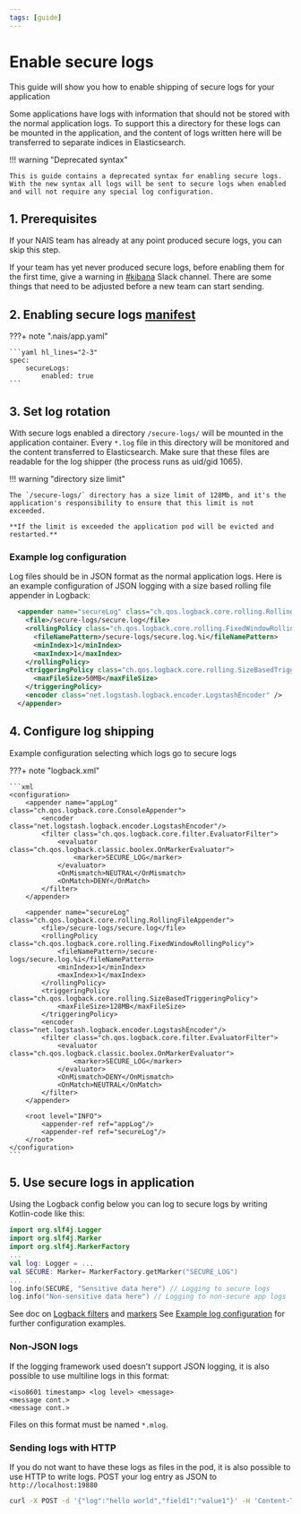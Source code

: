 ```yaml
---
tags: [guide]
---
```

# Enable secure logs

This guide will show you how to enable shipping of secure logs for your application

Some applications have logs with information that should not be stored with the normal application logs. To support this a directory for these logs can be mounted in the application, and the content of logs written here will be transferred to separate indices in Elasticsearch.

!!! warning "Deprecated syntax"

    This is guide contains a deprecated syntax for enabling secure logs. With the new syntax all logs will be sent to secure logs when enabled and will not require any special log configuration.

## 1. Prerequisites

If your NAIS team has already at any point produced secure logs, you can skip this step.

If your team has yet never produced secure logs, before enabling them for the first time, give a warning in [#kibana](https://nav-it.slack.com/archives/C7T8QHXD3) Slack channel. There are some things that need to be adjusted before a new team can start sending.

## 2. Enabling secure logs [manifest](../../../reference/application-spec.md)

???+ note ".nais/app.yaml"

    ```yaml hl_lines="2-3"
    spec:
        secureLogs:
            enabled: true
    ```

## 3. Set log rotation

With secure logs enabled a directory `/secure-logs/` will be mounted in the application container. Every `*.log` file in this directory will be monitored and the content transferred to Elasticsearch. Make sure that these files are readable for the log shipper \(the process runs as uid/gid 1065\).

!!! warning "directory size limit"

    The `/secure-logs/` directory has a size limit of 128Mb, and it's the application's responsibility to ensure that this limit is not exceeded.

    **If the limit is exceeded the application pod will be evicted and restarted.**

### Example log configuration

Log files should be in JSON format as the normal application logs. Here is an example configuration of JSON logging with a size based rolling file appender in Logback:

```xml
  <appender name="secureLog" class="ch.qos.logback.core.rolling.RollingFileAppender">
    <file>/secure-logs/secure.log</file>
    <rollingPolicy class="ch.qos.logback.core.rolling.FixedWindowRollingPolicy">
      <fileNamePattern>/secure-logs/secure.log.%i</fileNamePattern>
      <minIndex>1</minIndex>
      <maxIndex>1</maxIndex>
    </rollingPolicy>
    <triggeringPolicy class="ch.qos.logback.core.rolling.SizeBasedTriggeringPolicy">
      <maxFileSize>50MB</maxFileSize>
    </triggeringPolicy>
    <encoder class="net.logstash.logback.encoder.LogstashEncoder" />
  </appender>
```

## 4. Configure log shipping

Example configuration selecting which logs go to secure logs

???+ note "logback.xml"

    ```xml
    <configuration>
        <appender name="appLog" class="ch.qos.logback.core.ConsoleAppender">
            <encoder class="net.logstash.logback.encoder.LogstashEncoder"/>
            <filter class="ch.qos.logback.core.filter.EvaluatorFilter">
                <evaluator class="ch.qos.logback.classic.boolex.OnMarkerEvaluator">
                    <marker>SECURE_LOG</marker>
                </evaluator>
                <OnMismatch>NEUTRAL</OnMismatch>
                <OnMatch>DENY</OnMatch>
            </filter>
        </appender>

        <appender name="secureLog" class="ch.qos.logback.core.rolling.RollingFileAppender">
            <file>/secure-logs/secure.log</file>
            <rollingPolicy class="ch.qos.logback.core.rolling.FixedWindowRollingPolicy">
                <fileNamePattern>/secure-logs/secure.log.%i</fileNamePattern>
                <minIndex>1</minIndex>
                <maxIndex>1</maxIndex>
            </rollingPolicy>
            <triggeringPolicy class="ch.qos.logback.core.rolling.SizeBasedTriggeringPolicy">
                <maxFileSize>128MB</maxFileSize>
            </triggeringPolicy>
            <encoder class="net.logstash.logback.encoder.LogstashEncoder"/>
            <filter class="ch.qos.logback.core.filter.EvaluatorFilter">
                <evaluator class="ch.qos.logback.classic.boolex.OnMarkerEvaluator">
                    <marker>SECURE_LOG</marker>
                </evaluator>
                <OnMismatch>DENY</OnMismatch>
                <OnMatch>NEUTRAL</OnMatch>
            </filter>
        </appender>

        <root level="INFO">
            <appender-ref ref="appLog"/>
            <appender-ref ref="secureLog"/>
        </root>
    </configuration>
    ```

## 5. Use secure logs in application

Using the Logback config below you can log to secure logs by writing Kotlin-code like this:

```kotlin
import org.slf4j.Logger
import org.slf4j.Marker
import org.slf4j.MarkerFactory
...
val log: Logger = ...
val SECURE: Marker= MarkerFactory.getMarker("SECURE_LOG")
...
log.info(SECURE, "Sensitive data here") // Logging to secure logs
log.info("Non-sensitive data here") // Logging to non-secure app logs
```

See doc on [Logback filters](https://logback.qos.ch/manual/filters.html#evaluatorFilter) and [markers](https://www.slf4j.org/api/org/slf4j/MarkerFactory.html)
See [Example log configuration](../../../reference/logs-example.md) for further configuration examples.

### Non-JSON logs

If the logging framework used doesn't support JSON logging, it is also possible to use multiline logs in this format:

```text
<iso8601 timestamp> <log level> <message>
<message cont.>
<message cont.>
```

Files on this format must be named `*.mlog`.

### Sending logs with HTTP

If you do not want to have these logs as files in the pod, it is also possible to use HTTP to write logs. POST your log entry as JSON to `http://localhost:19880`

```bash
curl -X POST -d '{"log":"hello world","field1":"value1"}' -H 'Content-Type: application/json' http://localhost:19880/
```
